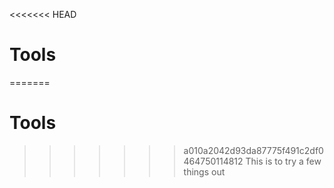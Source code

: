 <<<<<<< HEAD
# Tools
=======
# Tools
>>>>>>> a010a2042d93da87775f491c2df0464750114812
This is to try a few things out